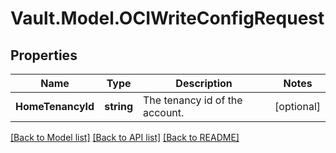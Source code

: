 # Vault.Model.OCIWriteConfigRequest

## Properties

Name | Type | Description | Notes
------------ | ------------- | ------------- | -------------
**HomeTenancyId** | **string** | The tenancy id of the account. | [optional] 

[[Back to Model list]](../README.md#documentation-for-models) [[Back to API list]](../README.md#documentation-for-api-endpoints) [[Back to README]](../README.md)

